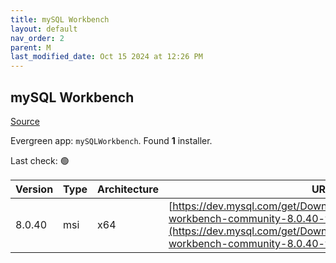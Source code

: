 ```yaml
---
title: mySQL Workbench
layout: default
nav_order: 2
parent: M
last_modified_date: Oct 15 2024 at 12:26 PM
---
```


## mySQL Workbench

[Source](https://dev.mysql.com/doc/workbench/en/)

Evergreen app: `mySQLWorkbench`. Found **1** installer.

Last check: 🟢

| Version | Type | Architecture | URI                                                                                                                                                                                            |
| ------- | ---- | ------------ | ---------------------------------------------------------------------------------------------------------------------------------------------------------------------------------------------- |
| 8.0.40  | msi  | x64          | [https://dev.mysql.com/get/Downloads/MySQLGUITools/mysql-workbench-community-8.0.40-winx64.msi](https://dev.mysql.com/get/Downloads/MySQLGUITools/mysql-workbench-community-8.0.40-winx64.msi) |
